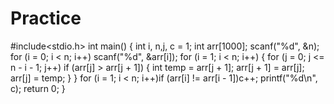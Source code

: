 # Practice
#include<stdio.h>
int main()
{
	int i, n,j, c = 1;
	int arr[1000];
	scanf("%d", &n);
	for (i = 0; i < n; i++)
		scanf("%d", &arr[i]);
	for (i = 1; i < n; i++)
	{
		for (j = 0; j <= n - i - 1; j++)
			if (arr[j] > arr[j + 1])
			{
				int temp = arr[j + 1];
				arr[j + 1] = arr[j];
				arr[j] = temp;
			}
	}
	for (i = 1; i < n; i++)if (arr[i] != arr[i - 1])c++;
	printf("%d\n", c);
	return 0;
}
